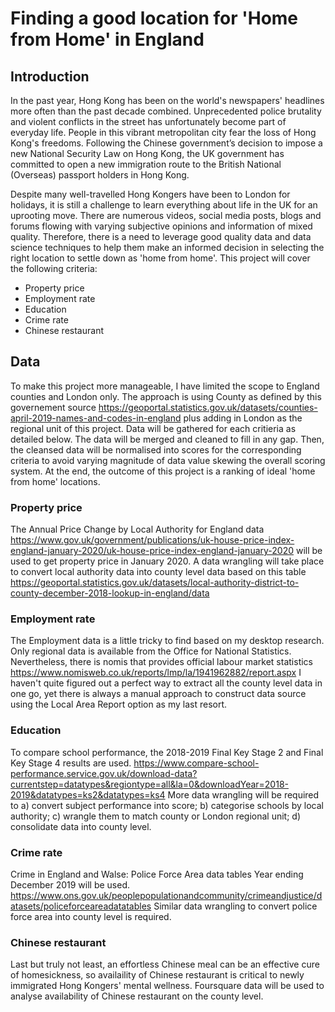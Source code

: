 # Finding a good location for 'Home from Home' in England
## Introduction
In the past year, Hong Kong has been on the world's newspapers' headlines more often than the past decade combined. Unprecedented police brutality and violent conflicts in the street has unfortunately become part of everyday life. People in this vibrant metropolitan city fear the loss of Hong Kong's freedoms. Following the Chinese government’s decision to impose a new National Security Law on Hong Kong, the UK government has committed to open a new immigration route to the British National (Overseas) passport holders in Hong Kong.

Despite many well-travelled Hong Kongers have been to London for holidays, it is still a challenge to learn everything about life in the UK for an uprooting move. There are numerous videos, social media posts, blogs and forums flowing with varying subjective opinions and information of mixed quality. Therefore, there is a need to leverage good quality data and data science techniques to help them make an informed decision in selecting the right location to settle down as 'home from home'. This project will cover the following criteria:

- Property price
- Employment rate
- Education
- Crime rate
- Chinese restaurant

## Data
To make this project more manageable, I have limited the scope to England counties and London only. The approach is using County as defined by this governement source https://geoportal.statistics.gov.uk/datasets/counties-april-2019-names-and-codes-in-england plus adding in London as the regional unit of this project. Data will be gathered for each critieria as detailed below. The data will be merged and cleaned to fill in any gap. Then, the cleansed data will be normalised into scores for the corresponding criteria to avoid varying magnitude of data value skewing the overall scoring system. At the end, the outcome of this project is a ranking of ideal 'home from home' locations.

### Property price
The Annual Price Change by Local Authority for England data https://www.gov.uk/government/publications/uk-house-price-index-england-january-2020/uk-house-price-index-england-january-2020 will be used to get property price in January 2020. A data wrangling will take place to convert local authority data into county level data based on this table https://geoportal.statistics.gov.uk/datasets/local-authority-district-to-county-december-2018-lookup-in-england/data  

### Employment rate
The Employment data is a little tricky to find based on my desktop research. Only regional data is available from the Office for National Statistics. Nevertheless, there is nomis that provides official labour market statistics https://www.nomisweb.co.uk/reports/lmp/la/1941962882/report.aspx I haven't quite figured out a perfect way to extract all the county level data in one go, yet there is always a manual approach to construct data source using the Local Area Report option as my last resort.

### Education
To compare school performance, the 2018-2019 Final Key Stage 2 and Final Key Stage 4 results are used. https://www.compare-school-performance.service.gov.uk/download-data?currentstep=datatypes&regiontype=all&la=0&downloadYear=2018-2019&datatypes=ks2&datatypes=ks4 More data wrangling will be required to a) convert subject performance into score; b) categorise schools by local authority; c) wrangle them to match county or London regional unit; d) consolidate data into county level.

### Crime rate
Crime in England and Walse: Police Force Area data tables Year ending December 2019 will be used. https://www.ons.gov.uk/peoplepopulationandcommunity/crimeandjustice/datasets/policeforceareadatatables Similar data wrangling to convert police force area into county level is required.

### Chinese restaurant
Last but truly not least, an effortless Chinese meal can be an effective cure of homesickness, so availaility of Chinese restaurant is critical to newly immigrated Hong Kongers' mental wellness. Foursquare data will be used to analyse availability of Chinese restaurant on the county level.
